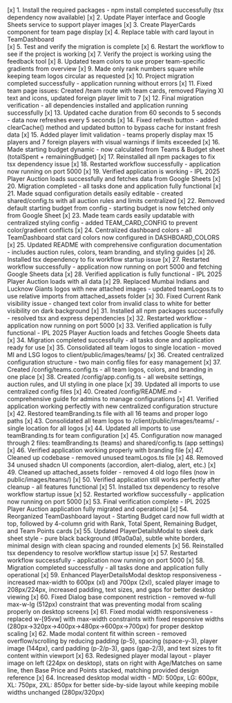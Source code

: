 [x] 1. Install the required packages - npm install completed successfully (tsx dependency now available)
[x] 2. Update Player interface and Google Sheets service to support player images
[x] 3. Create PlayerCards component for team page display
[x] 4. Replace table with card layout in TeamDashboard  
[x] 5. Test and verify the migration is complete
[x] 6. Restart the workflow to see if the project is working
[x] 7. Verify the project is working using the feedback tool
[x] 8. Updated team colors to use proper team-specific gradients from overview
[x] 9. Made only rank numbers square while keeping team logos circular as requested
[x] 10. Project migration completed successfully - application running without errors
[x] 11. Fixed team page issues: Created /team route with team cards, removed Playing XI text and icons, updated foreign player limit to 7
[x] 12. Final migration verification - all dependencies installed and application running successfully
[x] 13. Updated cache duration from 60 seconds to 5 seconds - data now refreshes every 5 seconds
[x] 14. Fixed refresh button - added clearCache() method and updated button to bypass cache for instant fresh data
[x] 15. Added player limit validation - teams properly display max 15 players and 7 foreign players with visual warnings if limits exceeded
[x] 16. Made starting budget dynamic - now calculated from Teams & Budget sheet (totalSpent + remainingBudget)
[x] 17. Reinstalled all npm packages to fix tsx dependency issue
[x] 18. Restarted workflow successfully - application now running on port 5000
[x] 19. Verified application is working - IPL 2025 Player Auction loads successfully and fetches data from Google Sheets
[x] 20. Migration completed - all tasks done and application fully functional
[x] 21. Made squad configuration details easily editable - created shared/config.ts with all auction rules and limits centralized
[x] 22. Removed default starting budget from config - starting budget is now fetched only from Google Sheet
[x] 23. Made team cards easily updatable with centralized styling config - added TEAM_CARD_CONFIG to prevent color/gradient conflicts
[x] 24. Centralized dashboard colors - all TeamDashboard stat card colors now configured in DASHBOARD_COLORS
[x] 25. Updated README with comprehensive configuration documentation - includes auction rules, colors, team branding, and styling guides
[x] 26. Installed tsx dependency to fix workflow startup issue
[x] 27. Restarted workflow successfully - application now running on port 5000 and fetching Google Sheets data
[x] 28. Verified application is fully functional - IPL 2025 Player Auction loads with all data
[x] 29. Replaced Mumbai Indians and Lucknow Giants logos with new attached images - updated teamLogos.ts to use relative imports from attached_assets folder
[x] 30. Fixed Current Rank visibility issue - changed text color from invalid class to white for better visibility on dark background
[x] 31. Installed all npm packages successfully - resolved tsx and express dependencies
[x] 32. Restarted workflow - application now running on port 5000
[x] 33. Verified application is fully functional - IPL 2025 Player Auction loads and fetches Google Sheets data
[x] 34. Migration completed successfully - all tasks done and application ready for use
[x] 35. Consolidated all team logos to single location - moved MI and LSG logos to client/public/images/teams/
[x] 36. Created centralized configuration structure - two main config files for easy management
[x] 37. Created /config/teams.config.ts - all team logos, colors, and branding in one place
[x] 38. Created /config/app.config.ts - all website settings, auction rules, and UI styling in one place
[x] 39. Updated all imports to use centralized config files
[x] 40. Created /config/README.md - comprehensive guide for admins to manage configurations
[x] 41. Verified application working perfectly with new centralized configuration structure
[x] 42. Restored teamBranding.ts file with all 16 teams and proper logo paths
[x] 43. Consolidated all team logos to /client/public/images/teams/ - single location for all logos
[x] 44. Updated all imports to use teamBranding.ts for team configuration
[x] 45. Configuration now managed through 2 files: teamBranding.ts (teams) and shared/config.ts (app settings)
[x] 46. Verified application working properly with branding file
[x] 47. Cleaned up codebase - removed unused teamLogos.ts file
[x] 48. Removed 34 unused shadcn UI components (accordion, alert-dialog, alert, etc.)
[x] 49. Cleaned up attached_assets folder - removed 4 old logo files (now in public/images/teams/)
[x] 50. Verified application still works perfectly after cleanup - all features functional
[x] 51. Installed tsx dependency to resolve workflow startup issue
[x] 52. Restarted workflow successfully - application now running on port 5000
[x] 53. Final verification complete - IPL 2025 Player Auction application fully migrated and operational
[x] 54. Reorganized TeamDashboard layout - Starting Budget card now full width at top, followed by 4-column grid with Rank, Total Spent, Remaining Budget, and Team Points cards
[x] 55. Updated PlayerDetailsModal to sleek dark sheet style - pure black background (#0a0a0a), subtle white borders, minimal design with clean spacing and rounded elements
[x] 56. Reinstalled tsx dependency to resolve workflow startup issue
[x] 57. Restarted workflow successfully - application now running on port 5000
[x] 58. Migration completed successfully - all tasks done and application fully operational
[x] 59. Enhanced PlayerDetailsModal desktop responsiveness - increased max-width to 600px (xl) and 700px (2xl), scaled player image to 208px/224px, increased padding, text sizes, and gaps for better desktop viewing
[x] 60. Fixed Dialog base component restriction - removed w-full max-w-lg (512px) constraint that was preventing modal from scaling properly on desktop screens
[x] 61. Fixed modal width responsiveness - replaced w-[95vw] with max-width constraints with fixed responsive widths (280px→320px→400px→480px→600px→700px) for proper desktop scaling
[x] 62. Made modal content fit within screen - removed overflow/scrolling by reducing padding (p-5), spacing (space-y-3), player image (144px), card padding (p-2/p-3), gaps (gap-2/3), and text sizes to fit content within viewport
[x] 63. Redesigned player modal layout - player image on left (224px on desktop), stats on right with Age/Matches on same line, then Base Price and Points stacked, matching provided design reference
[x] 64. Increased desktop modal width - MD: 500px, LG: 600px, XL: 750px, 2XL: 850px for better side-by-side layout while keeping mobile widths unchanged (280px/320px)